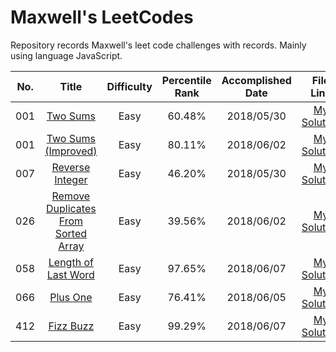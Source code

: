 # Maxwell's LeetCodes

Repository records Maxwell's leet code challenges with records. Mainly using language JavaScript.

|No.|Title|Difficulty|Percentile Rank|Accomplished Date|File Link|
|:-:|:---:|:--------:|:-------------:|:---------------:|:-------:|
|001|[Two Sums](https://leetcode.com/problems/two-sum/)|Easy|60.48%|2018/05/30|[My Solution](https://github.com/Maxwell-Alexius/Maxwell-LeetCodes/blob/master/001-Two-Sums/original-attempt.js)|
|001|[Two Sums (Improved)](https://leetcode.com/problems/two-sum/)|Easy|80.11%|2018/06/02|[My Solution](https://github.com/Maxwell-Alexius/Maxwell-LeetCodes/blob/master/001-Two-Sums/improved-attempt.js)|
|007|[Reverse Integer](https://leetcode.com/problems/reverse-integer/)|Easy|46.20%|2018/05/30|[My Solution](https://github.com/Maxwell-Alexius/Maxwell-LeetCodes/blob/master/007-Reverse-Integer/original-attempt.js)|
|026|[Remove Duplicates From Sorted Array](https://leetcode.com/problems/remove-duplicates-from-sorted-array/)|Easy|39.56%|2018/06/02|[My Solution](https://github.com/Maxwell-Alexius/Maxwell-LeetCodes/blob/master/026-Remove-Duplicates-From-Sorted-Array/original-attempt.js)|
|058|[Length of Last Word](https://leetcode.com/problems/length-of-last-word/)|Easy|97.65%|2018/06/07|[My Solution](https://github.com/Maxwell-Alexius/Maxwell-LeetCodes/blob/master/058-Length-Of-Last-Word/original-attempt.js)|
|066|[Plus One](https://leetcode.com/problems/plus-one/)|Easy|76.41%|2018/06/05|[My Solution](https://github.com/Maxwell-Alexius/Maxwell-LeetCodes/blob/master/066-Plus-One/original-attempt.js)|
|412|[Fizz Buzz](https://leetcode.com/problems/fizz-buzz/)|Easy|99.29%|2018/06/07|[My Solution](https://github.com/Maxwell-Alexius/Maxwell-LeetCodes/blob/master/412-Fizz-Buzz/original-attempt.js)|
